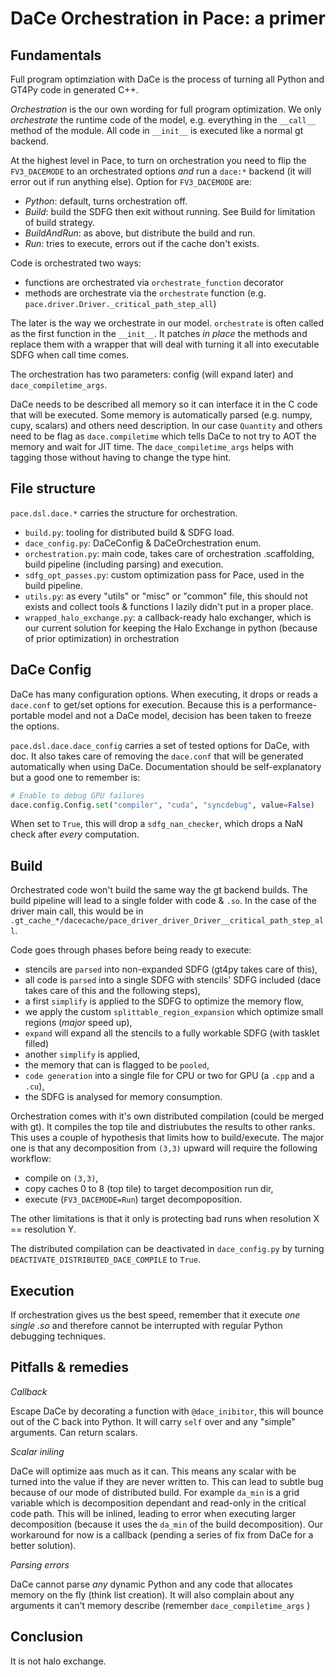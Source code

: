 DaCe Orchestration in Pace: a primer
====================================


Fundamentals
------------

Full program optimziation with DaCe is the process of turning all Python and GT4Py code in generated C++.

_Orchestration_ is the our own wording for full program optimization. We only _orchestrate_ the runtime code of the model, e.g. everything in the `__call__` method of the module. All code in `__init__` is executed like a normal gt backend.

At the highest level in Pace, to turn on orchestration you need to flip the `FV3_DACEMODE` to an orchestrated options _and_ run a `dace:*` backend (it will error out if run anything else). Option for `FV3_DACEMODE` are:
- _Python_: default, turns orchestration off.
- _Build_: build the SDFG then exit without running. See Build for limitation of build strategy.
- _BuildAndRun_: as above, but distribute the build and run.
- _Run_: tries to execute, errors out if the cache don't exists.

Code is orchestrated two ways:
- functions are orchestrated via `orchestrate_function` decorator
- methods are orchestrate via the `orchestrate` function (e.g. `pace.driver.Driver._critical_path_step_all`)

The later is the way we orchestrate in our model. `orchestrate` is often called as the first function in the `__init__`. It patches _in place_ the methods and replace them with a wrapper that will deal with turning it all into executable SDFG when call time comes.

The orchestration has two parameters: config (will expand later) and `dace_compiletime_args`.

DaCe needs to be described all memory so it can interface it in the C code that will be executed. Some memory is automatically parsed (e.g. numpy, cupy, scalars) and others need description. In our case `Quantity` and others need to be flag as `dace.compiletime` which tells DaCe to not try to AOT the memory and wait for JIT time. The `dace_compiletime_args` helps with tagging those without having to change the type hint.

File structure
--------------

`pace.dsl.dace.*` carries the structure for orchestration.
* `build.py`: tooling for distributed build & SDFG load.
* `dace_config.py`: DaCeConfig & DaCeOrchestration enum.
* `orchestration.py`: main code, takes care of orchestration .scaffolding, build pipeline (including parsing) and execution.
* `sdfg_opt_passes.py`: custom optimization pass for Pace, used in the build pipeline.
* `utils.py`: as every "utils" or "misc" or "common" file, this should not exists and collect tools & functions I lazily didn't put in a proper place.
* `wrapped_halo_exchange.py`: a callback-ready halo exchanger, which is our current solution for keeping the Halo Exchange in python (because of prior optimization) in orchestration

DaCe Config
-----------

DaCe has many configuration options. When executing, it drops or reads a `dace.conf` to get/set options for execution. Because this is a performance-portable model and not a DaCe model, decision has been taken to freeze the options.

`pace.dsl.dace.dace_config` carries a set of tested options for DaCe, with doc. It also takes care of removing the `dace.conf` that will be generated automatically when using DaCe. Documentation should be self-explanatory but a good one to remember is:

```python
# Enable to debug GPU failures
dace.config.Config.set("compiler", "cuda", "syncdebug", value=False)
```
When set to `True`, this will drop a `sdfg_nan_checker`, which drops a NaN check after _every_ computation.

Build
-----

Orchestrated code won't build the same way the gt backend builds. The build pipeline will lead to a single folder with code & `.so`. In the case of the driver main call, this would be in `.gt_cache_*/dacecache/pace_driver_driver_Driver__critical_path_step_all`.

Code goes through phases before being ready to execute:
* stencils are `parsed` into non-expanded SDFG (gt4py takes care of this),
* all code is `parsed` into a single SDFG with stencils' SDFG included (dace takes care of this and the following steps),
* a first `simplify` is applied to the SDFG to optimize the memory flow,
* we apply the custom `splittable_region_expansion` which optimize small regions (_major_ speed up),
* `expand` will expand all the stencils to a fully workable SDFG (with tasklet filled)
* another `simplify` is applied,
* the memory that can is flagged to be `pooled`,
* `code generation` into a single file for CPU or two for GPU (a `.cpp` and a `.cu`),
* the SDFG is analysed for memory consumption.


Orchestration comes with it's own distributed compilation (could be merged with gt). It compiles the top tile and distriubutes the results to other ranks. This uses a couple of hypothesis that limits how to build/execute. The major one is that any decomposition from `(3,3)` upward will require the following workflow:
- compile on `(3,3)`,
- copy caches 0 to 8 (top tile) to target decomposition run dir,
- execute (`FV3_DACEMODE=Run`) target decompoposition.

The other limitations is that it only is protecting bad runs when resolution X == resolution Y.

The distributed compilation can be deactivated in `dace_config.py` by turning `DEACTIVATE_DISTRIBUTED_DACE_COMPILE` to `True`.

Execution
---------

If orchestration gives us the best speed, remember that it execute _one single .so_ and therefore cannot be interrupted with regular Python debugging techniques.

Pitfalls & remedies
-------------------

_Callback_

Escape DaCe by decorating a function with `@dace_inibitor`, this will bounce out of the C back into Python. It will carry `self` over and any "simple" arguments. Can return scalars.

_Scalar iniling_

DaCe will optimize aas much as it can. This means any scalar with be turned into the value if they are never written to. This can lead to subtle bug because of our mode of distributed build. For example `da_min` is a grid variable which is decomposition dependant and read-only in the critical code path. This will be inlined, leading to error when executing larger decomposition (because it uses the `da_min` of the build decomposition). Our workaround for now is a callback (pending a series of fix from DaCe for a better solution).

_Parsing errors_

DaCe cannot parse _any_ dynamic Python and any code that allocates memory on the fly (think list creation). It will also complain about any arguments it can't memory describe (remember `dace_compiletime_args` )

Conclusion
----------

It is not halo exchange.
